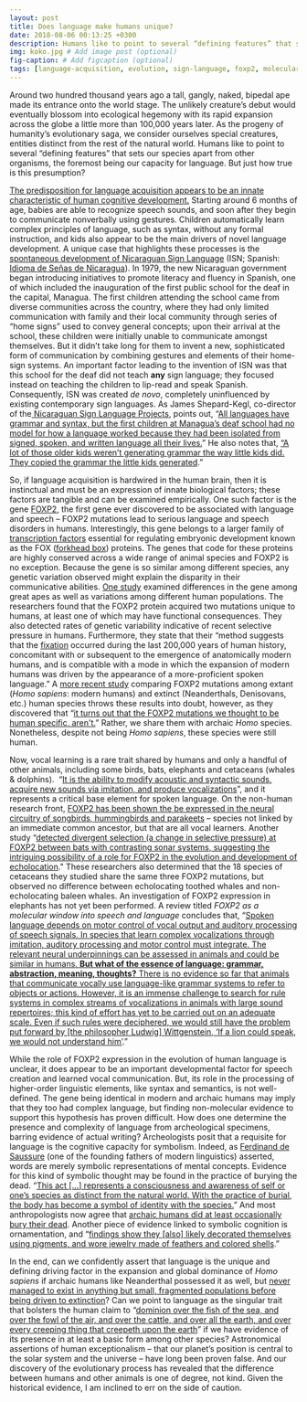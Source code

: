 ```yaml
---
layout: post
title: Does language make humans unique?
date: 2018-08-06 00:13:25 +0300
description: Humans like to point to several “defining features” that sets our species apart from other organisms, the foremost being our capacity for language. But just how true is this presumption?
img: koko.jpg # Add image post (optional)
fig-caption: # Add figcaption (optional)
tags: [language-acquisition, evolution, sign-language, foxp2, molecular-biology, evo-devo]
---
```

Around two hundred thousand years ago a tall, gangly, naked, bipedal ape made its entrance onto the world stage. The unlikely creature’s debut would eventually blossom into ecological hegemony with its rapid expansion across the globe a little more than 100,000 years later. As the progeny of humanity’s evolutionary saga, we consider ourselves special creatures, entities distinct from the rest of the natural world. Humans like to point to several “defining features” that sets our species apart from other organisms, the foremost being our capacity for language. But just how true is this presumption?


<a href="https://www2.vobs.at/ludescher/Ludescher/LAcquisition/Nativist/nativist%20theory.htm">The predisposition for language acquisition appears to be an innate characteristic of human cognitive development.</a> Starting around 6 months of age, babies are able to recognize speech sounds, and soon after they begin to communicate nonverbally using gestures. Children automatically learn complex principles of language, such as syntax, without any formal instruction, and kids also appear to be the main drivers of novel language development. A unique case that highlights these processes is the <a href="https://www.atlasobscura.com/articles/what-is-nicaraguan-sign-language">spontaneous development of Nicaraguan Sign Language</a> (ISN; Spanish: <a href="https://en.wikipedia.org/wiki/Nicaraguan_Sign_Language">Idioma de Señas de Nicaragua</a>). In 1979, the new Nicaraguan government began introducing initiatives to promote literacy and fluency in Spanish, one of which included the inauguration of the first public school for the deaf in the capital, Managua. The first children attending the school came from diverse communities across the country, where they had only limited communication with family and their local community through series of “home signs” used to convey general concepts; upon their arrival at the school, these children were initially unable to communicate amongst themselves. But it didn’t take long for them to invent a new, sophisticated form of communication by combining gestures and elements of their home-sign systems. An important factor leading to the invention of ISN was that this school for the deaf did not teach <strong>any</strong> sign language; they focused instead on teaching the children to lip-read and speak Spanish. Consequently, ISN was created <em>de novo</em>, completely uninfluenced by existing contemporary sign languages. As James Shepard-Kegl, co-director of the<a href="http://nicaraguansignlanguageprojects.org/Home_Page.php"> Nicaraguan Sign Language Projects</a>, points out, “<a href="https://www.atlasobscura.com/articles/what-is-nicaraguan-sign-language">All languages have grammar and syntax, but the first children at Managua’s deaf school had no model for how a language worked because they had been isolated from signed, spoken, and written language all their lives.</a>” He also notes that, <a href="https://www.atlasobscura.com/articles/what-is-nicaraguan-sign-language">“A lot of those older kids weren’t generating grammar the way little kids did. They copied the grammar the little kids generated</a>.”


So, if language acquisition is hardwired in the human brain, then it is instinctual and must be an expression of innate biological factors; these factors are tangible and can be examined empirically. One such factor is the gene <a href="https://en.wikipedia.org/wiki/FOXP2">FOXP2</a>, the first gene ever discovered to be associated with language and speech – FOXP2 mutations lead to serious language and speech disorders in humans. Interestingly, this gene belongs to a larger family of <a href="https://en.wikipedia.org/wiki/Transcription_factor">transcription factors</a> essential for regulating embryonic development known as the FOX (<a href="https://en.wikipedia.org/wiki/FOX_proteins">forkhead box</a>) proteins. The genes that code for these proteins are highly conserved across a wide range of animal species and FOXP2 is no exception. Because the gene is so similar among different species, any genetic variation observed might explain the disparity in their communicative abilities. <a href="https://www.nature.com/articles/nature01025">One study</a> examined differences in the gene among great apes as well as variations among different human populations. The researchers found that the FOXP2 protein acquired two mutations unique to humans, at least one of which may have functional consequences. They also detected rates of genetic variability indicative of recent selective pressure in humans. Furthermore, they state that their “method suggests that the <a href="https://en.wikipedia.org/wiki/Fixation_(population_genetics)">fixation</a> occurred during the last 200,000 years of human history, concomitant with or subsequent to the emergence of anatomically modern humans, and is compatible with a mode in which the expansion of modern humans was driven by the appearance of a more-proficient spoken language.” A <a href="https://www.cell.com/cell/fulltext/S0092-8674(18)30851-1">more recent study</a> comparing FOXP2 mutations among extant (<em>Homo sapiens</em>: modern humans) and extinct (Neanderthals, Denisovans, etc.) human species throws these results into doubt, however, as they discovered that “<a href="https://www.sciencedaily.com/releases/2018/08/180802141733.htm">it turns out that the FOXP2 mutations we thought to be human specific, aren't.</a>” Rather, we share them with archaic <em>Homo</em>&nbsp;species. Nonetheless,&nbsp;despite not being <em>Homo sapiens</em>, these species were still human.


Now, vocal learning is a rare trait shared by humans and only a handful of other animals, including some birds, bats, elephants and cetaceans (whales &amp; dolphins). &nbsp;“<a href="https://en.wikipedia.org/wiki/Vocal_learning">It is the ability to modify acoustic and syntactic sounds, acquire new sounds via imitation, and produce vocalizations</a>”, and it represents a critical base element for spoken language. On the non-human research front, <a href="https://www.ncbi.nlm.nih.gov/pmc/articles/PMC3130369/">FOXP2 has been shown the be expressed in the neural circuitry of songbirds, hummingbirds and parakeets</a> – species not linked by an immediate common ancestor, but that are all vocal learners. Another study “<a href="https://doi.org/10.1371/journal.pone.0000900">detected divergent selection (a change in selective pressure) at FOXP2 between bats with contrasting sonar systems, suggesting the intriguing possibility of a role for FOXP2 in the evolution and development of echolocation</a>." These researchers also determined that the 18 species of cetaceans they studied share the same three FOXP2 mutations, but observed no difference between echolocating toothed whales and non-echolocating baleen whales. An investigation of FOXP2 expression in elephants has not yet been performed. A review titled <em>FOXP2 as a molecular window into speech and language</em> concludes that, “<a href="https://www.cell.com/trends/genetics/fulltext/S0168-9525(09)00043-2">Spoken language depends on motor control of vocal output and auditory processing of speech signals. In species that learn complex vocalizations through imitation, auditory processing and motor control must integrate. The relevant neural underpinnings can be assessed in animals and could be similar in humans. <strong>But what of the essence of language: grammar, abstraction, meaning, thoughts?</strong> There is no evidence so far that animals that communicate vocally use language-like grammar systems to refer to objects or actions. However, it is an immense challenge to search for rule systems in complex streams of vocalizations in animals with large sound repertoires; this kind of effort has yet to be carried out on an adequate scale. Even if such rules were deciphered, we would still have the problem put forward by [the philosopher Ludwig] Wittgenstein, ‘If a lion could speak, we would not understand him’</a>.”


While the role of FOXP2 expression in the evolution of human language is unclear, it does appear to be an important developmental factor for speech creation and learned vocal communication. But, its role in the processing of higher-order linguistic elements, like syntax and semantics, is not well-defined. The gene being identical in modern and archaic humans may imply that they too had complex language, but finding non-molecular evidence to support this hypothesis has proven difficult. How does one determine the presence and complexity of language from archeological specimens, barring evidence of actual writing? Archeologists posit that a requisite for language is the cognitive capacity for symbolism. Indeed, as <a href="https://en.wikipedia.org/wiki/Ferdinand_de_Saussure#Semiology">Ferdinand de Saussure</a> (one of the founding fathers of modern linguistics) asserted, words are merely symbolic representations of mental concepts. Evidence for this kind of symbolic thought may be found in the practice of burying the dead. “<a href="https://pdfs.semanticscholar.org/a679/73b2b2454525f17c7d4733e84f7a4ee19d7e.pdf">This act [...] represents a consciousness and awareness of self or one’s species as distinct from the natural world. With the practice of burial, the body has become a symbol of identity with the species.</a>” And most anthropologists now agree that <a href="https://news.nationalgeographic.com/news/2013/12/131216-la-chapelle-neanderthal-burials-graves/">archaic humans did at least occasionally bury their dead</a>. Another piece of evidence linked to symbolic cognition is ornamentation, and “<a href="https://news.nationalgeographic.com/news/2013/12/131216-la-chapelle-neanderthal-burials-graves/">findings show they [also] likely decorated themselves using pigments, and wore jewelry made of feathers and colored shells</a>.”


In the end, can we confidently assert that language is the unique and defining driving factor in the expansion and global dominance of <em>Homo sapiens</em> if archaic humans like Neanderthal possessed it as well, but <a href="https://www.journals.uchicago.edu/doi/pdfplus/10.1086/673725">never managed to exist in anything but small, fragmented populations before being driven to extinction</a>? Can we point to language as the singular trait that bolsters the human claim to “<a href="https://biblehub.com/genesis/1-26.htm">dominion over the fish of the sea, and over the fowl of the air, and over the cattle, and over all the earth, and over every creeping thing that creepeth upon the earth</a>” if we have evidence of its presence in at least a basic form among other species? Astronomical assertions of human exceptionalism – that our planet’s position is central to the solar system and the universe – have long been proven false. And our discovery of the evolutionary process has revealed that the difference between humans and other animals is one of degree, not kind. Given the historical evidence, I am inclined to err on the side of caution.